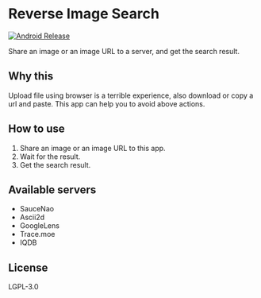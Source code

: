 # Reverse Image Search

[![Android Release](https://github.com/ZIDOUZI/Reverse-Image-Search/actions/workflows/android-release.yml/badge.svg)](https://github.com/ZIDOUZI/Reverse-Image-Search/actions/workflows/android-release.yml)

Share an image or an image URL to a server, and get the search result.

## Why this

Upload file using browser is a terrible experience, also download or copy a url and paste. This app can help you to avoid above actions.

## How to use

1. Share an image or an image URL to this app.
2. Wait for the result.
3. Get the search result.

## Available servers

- SauceNao
- Ascii2d
- GoogleLens
- Trace.moe
- IQDB

## License

LGPL-3.0
